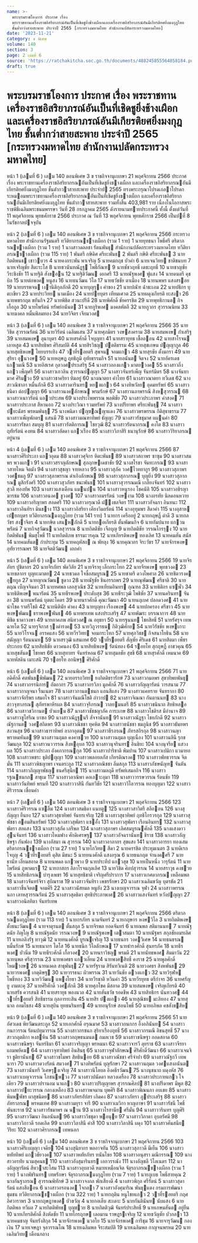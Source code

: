 ```yaml
---
name: >-
  พระบรมราชโองการ ประกาศ เรื่อง
  พระราชทานเครื่องราชอิสริยาภรณ์อันเป็นที่เชิดชูยิ่งช้างเผือกและเครื่องราชอิสริยาภรณ์อันมีเกียรติยศยิ่งมงกุฎไทย
  ชั้นต่ำกว่าสายสะพาย ประจำปี 2565 [กระทรวงมหาดไทย สำนักงานปลัดกระทรวงมหาดไทย]
date: '2023-11-21'
category: ข พิเศษ
volume: 140
section: 3
page: 2 เล่มที่ 6
source: 'https://ratchakitcha.soc.go.th/documents/488245855564858184.pdf'
draft: true
---
```


# พระบรมราชโองการ ประกาศ เรื่อง พระราชทานเครื่องราชอิสริยาภรณ์อันเป็นที่เชิดชูยิ่งช้างเผือกและเครื่องราชอิสริยาภรณ์อันมีเกียรติยศยิ่งมงกุฎไทย ชั้นต่ำกว่าสายสะพาย ประจำปี 2565 [กระทรวงมหาดไทย สำนักงานปลัดกระทรวงมหาดไทย]

หน้า 1 (เลมที่ 6 ) เลม 140 ตอนพิเศษ 3 ข ราชกิจจานุเบกษา 21 พฤศจิกายน 2566 ประกาศ เรื่อง พระราชทานเครื่องราชอิสริยาภรณอันเป็นที่เชิดชูยิ่งชางเผือก และเครื่องราชอิสริยาภรณอันมีเกียรติยศยิ่งมงกุฎไทย ชั้นต่ํากวาสายสะพาย ประจําป 2565 ทรงพระกรุณาโปรดเกลาโปรดกระหมอมพระราชทานเครื่องราชอิสริยาภรณอันเป็นที่เชิดชูยิ่งชางเผือก และเครื่องราชอิสริยาภรณอันมีเกียรติยศยิ่งมงกุฎไทย ชั้นต่ํากวาสายสะพาย รวมทั้งสิ้น 403,981 ราย เนื่องในโอกาสพระราชพิธีเฉลิมพระชนมพรรษา วันที่ 28 กรกฎาคม 2565 ดังรายนามทายประกาศนี้ ทั้งนี้ ตั้งแต่วันที่ 11 พฤศจิกายน พุทธศักราช 2566 ประกาศ ณ วันที่ 13 พฤศจิกายน พุทธศักราช 2566 เป็นปที่ 8 ในรัชกาลปจจุบัน

หน้า 2 (เลมที่ 6 ) เลม 140 ตอนพิเศษ 3 ข ราชกิจจานุเบกษา 21 พฤศจิกายน 2566 กระทรวงมหาดไทย สํานักงานรัฐมนตรี ทวีติยาภรณชางเผือก (รวม 1 ราย) 1 นายยุทธนา โพธิ์ศรี ตริตาภรณชางเผือก (รวม 1 ราย) 1 นางสาวดลลชา รัตนพันธุ สํานักงานปลัดกระทรวงมหาดไทย ทวีติยาภรณชางเผือก (รวม 115 ราย) 1 พันตรี กษิดิศ ศรียะพันธ 2 พันตรี กษิติ ศรียะพันธ 3 นายกิตติพนธ เชาวบวร 4 นายคงกระพัน พาเจริญ 5 นายคมกฤช บัวคํา 6 นายเจนวิทย ชาติชนบท 7 นายเจริญชัย สีตะระโส 8 นายชวนันทณัฏฐ โพธิ์กัณฑ 9 นายชัชวฤทธิ์ เตชะฤทธิ์ 10 นายชาญชัย วีระชิงชัย 11 นายฐิติ สังขอน 12 นายฐิติวัฒน งอกศรี 13 นายณัฐพงศ ฟูแสง 14 นายดนตรี คุชบิล 15 นายต่อพงค หนูสง 16 นายธนวัฒน วิไล 17 นายธวัชชัย ตาเมือง 18 นายนพพร แสงสรอย 19 นายบรรพจน เงานิติกุลภักดี 20 นายบุญรุง คําของ 21 นายปณัฑ ฉ่ําชะเอม 22 นายปธิกร บุตะเขียว 23 นายประวิทย นามเมือง 24 นายปยบุตร เทียมเศวต 25 นายผดุงเกียรติ ยะสงา 26 นายพชรกฤต ขยันกิจ 27 นายพิชิต สวนะปรีดี 28 นายพิศักดิ์ ชัยครรชิต 29 นายพุทธิกานต กิจเกื้อกูล 30 นายไพรัตน์ ทรัพย์อนันต 31 นายภูริพงศ มงคลหัตถี 32 นายภูวกร สุวรรณนิยม 33 นายมงคล หมื่นพิลมทอง 34 นายวิจิตร เจียมวงศ

หน้า 3 (เลมที่ 6 ) เลม 140 ตอนพิเศษ 3 ข ราชกิจจานุเบกษา 21 พฤศจิกายน 2566 35 นายวิชิต สุวรรณรัตน์ 36 นายวิรัตน์ เฉลิมแสน 37 นายศุภมิตร วงษสงคราม 38 นายสมพงษ ก่ําเสริฐ 39 นายสมพงษ ลุนาบุตร 40 นายสรศักดิ์ ใจบุญทา 41 นายสรายุทธ เชื้อออน 42 นายสาโรจน เลาหสูต 43 นายสิทธิพร ศิริสมบัติ 44 นายสิรวิชญ ปตติธรรม 45 นายสุขเกษม ปญญากูล 46 นายสุทธิพงษ ไทยบรรเทิง 47 วาที่รอยตรี สุพจน จอมแกว 48 นายสุรชัย ตั้งมกรา 49 นายสุริยา อุนวงษ 50 นายหฤษฏ ฤทธิภูมิ อุทัยธรรมกิจ 51 นายอนันต จิตจง 52 นายอัครเดช แกวมณี 53 นายอิสเรศ กุลวงศประเสริฐ 54 นางสาวกองแกว มาตยวงค 55 นางสาวกิ่งแกว เพ็ญศรี 56 นางสาวเกวลิน สุวรรณปญญา 57 นางสาวจันทร์เพ็ญ จันทร์มิตร 58 นางจันทามาศ ศิริมวง 59 นางสาวชาคริยา ทิมอยู่ 60 นางณาตยา คําไทย 61 นางสาวณาตยา ทวีเดช 62 นางสาวณิชาภา หมื่นภักดี 63 นางสาวดารินทร หยงแกว 64 นางทิพวัลย อุดมทรัพย์ 65 นางสาวธนิดา ต่อปญญา 66 นางสาวนงคลักษณ พรมรักษ์ 67 นางสาวนภาพรรณี สิงหสุวรรณ 68 นางสาวเนาวรัตน์ แกวประสพ 69 นางประไพพรรณ พลพิชัย 70 นางสาวประภาพร คําสงค 71 นางสาวประภาส สีหานอก 72 นางประวิณา รวมทรัพย์ 73 นางปรียาพร ศรียะพันธุ 74 นางสาวปยะฉัตร พรหมพันธุ 75 นางพนิดา ปญชณญาแดง 76 นางสาวพรพรรณ กิติสุธาธรรม 77 นางสาวเพ็ญพักตร แสนมี 78 นางสาวมณฑาทิพย์ ธัญญะ 79 นางสาวรัชชุมาศ แผนคํา 80 นางสาวรัชดา สมบุญ 81 นางสาวรัตติการณ ไชยวุฒิ 82 นางสาวรัตนาภรณ คงโต 83 นางสาวฤทัยรัตน์ คงทน 84 นางสาวลัดดา แกวเรือง 85 นางสาววิภาสิริ ธนานุรักษ์ 86 นางสาววิริยาภรณ อยู่นาน

หน้า 4 (เลมที่ 6 ) เลม 140 ตอนพิเศษ 3 ข ราชกิจจานุเบกษา 21 พฤศจิกายน 2566 87 นางสาวศิริประภา แกวอุดม 88 นางสาวศุจิกร หิตะพันธ 89 นางสาวสถาพร ซาซุม 90 นางสาวสมพร พวงแกว 91 นางสาวสราญลักษณ สุภฤกษเดชาชัย 92 นางสโรชา จันทะกรณ 93 นางสาวสายใหม จิตมัง 94 นางสาวสุชญา จายหลวง 95 นางสาวสุภัค วงศไวทยากูร 96 นางสาวสุภาพร วงศชมภู 97 นางสาวสุภาพรรณ ดําเกิงลักษณ 98 นางสาวสุภาภรณ บุญยิ่ง 99 นางสาวสุภาภรณ มูสิกรังศรี 100 นางสาวสุวภัทร ชนะพันธ 101 นางสาวสุวรรณมณี เกลี้ยงจันทร์ 102 นางสาวสุวลี ทองทัพ 103 นางสาวแสงเดือน แมนปน 104 นางสาวหนูรอง โชคนัติ 105 นางสาวอชิรญา ฆารชม 106 นางสาวอนงค ชูวงศ 107 นางสาวอมรรัตน์ วงษงาม 108 นางอรทัย นิลดอนหวาย 109 นางสาวอริญาพร สอดศรี 110 นางสาวอรุณวดี ฝงชลจิตร 111 นางสาวอัจฉรา อินทนะ 112 นางสาวอินทิรา มินชาง 113 นางสาวอิสริยา เคียงวิมลรัตน์ 114 นางอุทุมพร สีดาคํา 115 นางอุสาห เปยกบุตร ทวีติยาภรณมงกุฎไทย (รวม 141 ราย) 1 นายกร เครืออยู่ 2 นายกฤษฏิ์ ดําดี 3 นายกลวัชร สงาจิตร 4 นายกษิต เสนหภักดี 5 นายกอเกียรติ ตั้นพัฒนกิจ 6 นายกัมปนาท แกวนพรัตน์ 7 นายกิจสุวัฒน นวลสุวรรณ 8 นายกิตติชัย เจือบุญ 9 นายกิตติชัย วรรณไกรรุง 10 นายกิตติพันธ พิมสุโพธิ์ 11 นายกิตติภพ ธรรมะวรคุณ 12 นายเกียรติพงษ ทองเลิศ 13 นายคมสัน สนัส 14 นายคมสันต กําประทุม 15 นายคฤหัสถ ณ พัทลุง 16 นายคุณากร จิระวัชร 17 นายจักรพงษ อุทัยวรรณพร 18 นายจิตติวัฒน งอกคํา

หน้า 5 (เลมที่ 6 ) เลม 140 ตอนพิเศษ 3 ข ราชกิจจานุเบกษา 21 พฤศจิกายน 2566 19 นายจิรภัทร ปูชิตากร 20 นายจิรภัทร พัดวิลัย 21 นายจิรายุ เล็กกระโทก 22 นายจีรพงษ พุทธวงค 23 นายชลากร บุญยะมาตย 24 นายชวดล ใจซื่อสมบูรณ 25 นายชาตรี ดวงไพศาล 26 นายชิตวรงค อุยกูล 27 นายญาณวัฒน ชูดวง 28 นายณัฐชัย ชินอรรถพร 29 นายณุพัฒน ศรีชาติ 30 นายตฤณ เบ็ญจจินดา 31 นายทศพล เลอสุวณิช 32 นายเทียมอินทร กุณฑล 33 นายธิติกร แซพั่ว 34 นายธิติพงษ พนารัตน์ 35 นายธีรพงษ ประดับสุข 36 นายธีระวุฒิ โพธิชัย 37 นายนครินทร จันลา 38 นายนพรัตน์ บุตตะโคตร 39 นายนราศักดิ์ คุณะวัฒนา 40 นายนฤเบศ ปลอดวงศ 41 นายนําโชค ราตรีโชติ 42 นายนิตินัย คําคง 43 นายบุญยง เรืองพงษ 44 นายปกครอง ศรีขาว 45 นายพงษพัฒน ธราพงษพันธ 46 นายพรเทพ แสงประเสริฐ 47 นายพัฒระ บรรณาการ 48 นายพิชิต ธาดาวงษา 49 นายภาคภพ สนิทวงศ ณ อยุธยา 50 นายรฐนนท ไชยสิทธิ์ 51 นายรัศรุจ เทพฉายโต 52 นายรุจิภาส รุงดํารงค 53 นายวิภูวรรธน กิติวุฒิศักย 54 นายวิรัชชัย พงษเกาะ 55 นายวิโรจน อรรคแสง 56 นายวีรวิทย จอมกระโทก 57 นายศุภวิชช กิจสนาโยธิน 58 นายสมัญญา รัตนนนท 59 นายสรวุฒิ แสนเทศ 60 วาที่รอยตรี สัญชัย ศิริเดช 61 นายสิตมา เพ็ชรประกอบ 62 นายสิทธิชัย ดาวคนอง 63 นายสิทธิพงษ รัตน์ทอง 64 รอยโท สุกฤษฏิ์ อาชวคุณ 65 นายสุขสันต ไชยพร 66 นายสุทาทร จันทร์หอม 67 นายสุมลชัย สุขขี 68 นายสุรศักดิ์ เหมนาค 69 นายหัสดิน เมาะสนิ 70 รอยโท อกนิษฐ ศิริศักดิ์

หน้า 6 (เลมที่ 6 ) เลม 140 ตอนพิเศษ 3 ข ราชกิจจานุเบกษา 21 พฤศจิกายน 2566 71 นายอดิศักดิ์ ศตพันธพิพัฒน 72 นายอรรถวิทย ยงกิตติธรารักษ์ 73 นางสาวกมลพร สุขาทิพยพันธุ 74 นางสาวกรรนิการ อัตถากร 75 นางสาวกรวิภา มูลศักดิ์ 76 นางสาวกัญญารัตน์ วารสนาม 77 นางสาวกาญจนา รื่นเนตร 78 นางสาวกานตชนก แถนสีแสง 79 นางสาวแคทราย จันทรากา 80 นางสาวจักรีพร เสมอใจ 81 นางสาวจันมณีโชติ ถําวาป 82 นางสาวจิณณา กันตานนท 83 นางสาวจุฑาภรณ สุภัทรพาหิรผล 84 นางสาวจุรีภรณ วาลยมนตรี 85 นางสาวชนินาถ สิทธิหลอ 86 นางสาวชวิกานต บัวแยม 87 นางสาวชัชชญาภัค การะเกษ 88 นางสาวโชติรส มีอํานาจ 89 นางสาวซูไฮรีณ บาซอ 90 นางสาวณัฏฐนรี สัจจานันท 91 นางสาวณัฏฐา ไชยภักดี 92 นางสาวณัฐกานต วงศสถิตพร 93 นางสาวณิชชา ทุคหิต 94 นางสาวธนัชชา ชมภูนิช 95 นางสาวธันยพร สงวนสุข 96 นางสาวธาราทิพย์ ลาภาอุตม 97 นางสาวธีรภรณ ภัทรสถิรกุล 98 นางสาวนญา พราหมหันต 99 นางสาวนฤมล คงคาชวย 100 นางสาวนฤมล บุญเนื่อง 101 นางสาวนลินี รุกขวัฒนกุล 102 นางสาวนววรรณ สิงหอุบล 103 นางสาวนุจรินทร อินธิยะ 104 นางนุจรีย แสวงผล 105 นางสาวประภา อังคภากรณกุล 106 นางสาวปาริชาติ พิมปาน 107 นางสาวเปมิกา แวมายอ 108 นางสาวพชระ ชุติปญญา 109 นางสาวพลอยลภัส เกียรติณรงค 110 นางสาวพัทธวรรณ จิตมั่น 111 นางสาวพิชญาพร เจนตระกูล 112 นางสาวภณิชชา ลิ่มสกุล 113 นางสาวภัชษนัญฑ จันตัน 114 นางสาวภิญญาพัชญ ธนศรีสุนีย 115 นางสาวมลฤดี ทรัพย์เสมอกิจ 116 นางสาวรฐณชนกภ สาธุเม 117 นางสาวลาณิพา ดอเลาะอุมา 118 นางสาววรรษวรรณ รัตนชัย 119 นางสาววันทิพย์ พรนที 120 นางสาววาสินี กันทวีชัย 121 นางสาววิไลวรรณ ทองบุญมา 122 นางสาวศิริวรรณ เขื่อนคํา

หน้า 7 (เลมที่ 6 ) เลม 140 ตอนพิเศษ 3 ข ราชกิจจานุเบกษา 21 พฤศจิกายน 2566 123 นางสาวศิริวรรณ แซลิ้ม 124 นางสาวสมธิดา แนบตู 125 นางสาวสาวิตรี สลีออน 126 นางสุกัญญา ยืนยง 127 นางสาวสุธาทิพย์ จันทรเจริญ 128 นางสาวสุธาทิพย์ ฤทธิไกรวรกุล 129 นางสาวสุพัชชา ลอมสินทรัพย์ 130 นางสาวสุพัตรา แซอั้ง 131 นางสาวสุพัตรา เรือนอินทร 132 นางสาวสุพัตรา สอแสง 133 นางสาวสุภัค เภรีพล 134 นางสาวสุภาพร เลิศสมบูรณศักดิ์ 135 นางแสงดาว สุนจันทร์ 136 นางสาวไหมฟาง ศักดิเศรษฐ 137 นางสาวอัจฉรานันท ธิราช 138 นางสาวอัญชิษฐา กันฟอง 139 นางอัสมา ณ สุวรรณ 140 นางสาวอาภากร สุขแสง 141 นางสาวอารยา ทองเสม ตริตาภรณชางเผือก (รวม 27 ราย) 1 นายโกวิทย สีดา 2 นายครรชิต ประทุมเนตร 3 นายดิเรก ใจบุญ 4 วาที่รอยตรี ดุสิต มีชนะ 5 นายทนงศักดิ์ แสงอรุณ 6 นายธนกฤต จํานงคศรี 7 นายธานัท เอี่ยมสอาด 8 นายนพดล แกวพวง 9 นายประทีป แกวสุข 10 นายเป็นหนึ่ง วารุรัตน์ 11 นายไพรัตน์ ภูพาดแร 12 นายภาสกร ลีลาโรจนกุลเลิศ 13 นายวิชิต ศิลปสุวรรณ 14 นายสราวุธ คงชวย 15 นายสิทธิภรณ บํารุงเพชร 16 นายสุทธิชาติ เจริญศรีปราการ 17 นางสาวเกศดาภรณ เหลือมพล 18 นางสาวจันทร์จิรา สุบิณราช 19 นางสาวจันทิรา เพชรรักษา 20 นางสาวเฉลิมขวัญ บุตรขัด 21 นางสาวชื่นจิตต จอมคีรี 22 นางสาวนัสยมล หนูยัง 23 นางเบญจวรรณ จุฬา 24 นางสาวพรรณนภา เลาหสุวรรณรัตน์ 25 นางสาวสุดธิดา สุทธิประภาพงศ 26 นางสาวแสงจันทร์ หวังปญญา 27 นางสาวอนิลทิตา จันทร์เทพ

หน้า 8 (เลมที่ 6 ) เลม 140 ตอนพิเศษ 3 ข ราชกิจจานุเบกษา 21 พฤศจิกายน 2566 ตริตาภรณมงกุฎไทย (รวม 113 ราย) 1 นายกรภัทร นามจันทร์ 2 นายกฤษกร หงษวิไล 3 นายกิตติพงษ ตั้งธนะวัฒน 4 นายจาตุรนต ตั้นสกุล 5 นายจิรพล ยอดจันทร์ 6 นายณพล สติมานนท 7 นายณัฐดนัย ภิญโญ 8 นายณัฐดนัย วรรณวงษ 9 นายณัฐพงษ เตาสมตา 10 นายณัฐพร สกุลชัยอมรเลิศ 11 นายเถลิงรัฐ ทาวุฒิ 12 นายทนงศักดิ์ บูรณเจริญ 13 นายธนกร วงควิเศษ 14 นายธนธรณ หมื่นรักษ์ 15 นายธนากร โตโส 16 นายธนิก วิไลลักษณ 17 นายธํารงศักดิ์ สุนทรภัค 18 นายธีรพงศ บัวนิ่ม 19 นายธีระศักดิ์ เกื้อวงศ 20 นายนราวิชญ พรมดี 21 นายนัทธพงศ สิมมาวัน 22 นายนุพล ศรีสุวรรณ 23 นายพงศธร แกวเอี่ยม 24 นายพงศสิทธิ์ คงราช 25 นายพูลศักดิ์ ใหมวงษ 26 นายมงคล สาธุพันธุ 27 นายรัฐราม สิรันทวิเนติ 28 นายวงศธร สิงหพันธ 29 นายวรพงศ เกตุดิษฐ 30 นายวรรธนะ ผิวพรรณ 31 นายวันชัย ดวงแกว 32 นายวิรุฬห โพธิ์ทอง 33 นายวิวัฒน แพงโยธา 34 นายวีรชาติ หวินคํา 35 นายวีรยุทธ ตรีกําจร 36 นายศรัญยู งามตะคุ 37 นายศิริศักดิ์ วงศภักดี 38 นายศุภโชค มีสอาด 39 นายสมพงษ เจริญเกียรติ 40 นายสรัช ควรสนธิ 41 นายสรายุธ พองนวล 42 นายสันธวัช รอดชีพ 43 นายสิทธิกร นันทวงศ 44 วาที่รอยตรี สิทธิธรรม กุลอารยะสิน 45 นายสิร ปงแกว 46 นายสุณิชย มะลิทอง 47 นายสุนาถ ออมไธสง 48 นายสุบิน ยุทธนรินทร 49 นายอนุรักษ์ สอนโพธิ์ 50 นายอภิพล คชสังขสีห

หน้า 9 (เลมที่ 6 ) เลม 140 ตอนพิเศษ 3 ข ราชกิจจานุเบกษา 21 พฤศจิกายน 2566 51 นายอัศวเดช พิยวัฒนตระกูล 52 นายเอกศักดิ์ อรุณมาศ 53 นางสาวกนกกร อึ้งอภินันท 54 นางสาวกนกวรรณ รัตนปทุมวรรณ 55 นางสาวกรชนก สุริยาเรืองฤทธิ์ 56 นางสาวกรมณี ลิขนสุทธิ์ 57 นางสาวกฤตติกา หงสหิน 58 นางสาวกฤษธนมนต กมลเวช 59 นางสาวขนิษฐา กอดสอาด 60 นางสาวขนิษฐา จันทร์ธิมา 61 นางสาวจริญญา พรหมมา 62 นางสาวจารวี ลุยราช 63 นางสาวจีรยา แถมพยัคฆ 64 นางสาวจุฑาทิพย์ อินสินธุ 65 นางสาวจุฬาลักษณ ศิริศักดิ์วัฒนา 66 นางสาวเจนจิรา ชูติยานันท 67 นางสาวชไมพร สิทธินอย 68 นางสาวณัชชา ศรีจําปา 69 นางสาวณัฐกวี เทพนารา 70 นางสาวดวงรัตน์ สมวงศ 71 นางทิพรัตน์ บุญรักษา 72 นางสาวนฤมล วงศแสงอนันต 73 นางสาวนันทรี วิเศษรุงเจริญ 74 นางสาวนิโลบล อิงคธีรวัฒน 75 นางนุชนาถ ผดุงหัส 76 นางสาวเบญจวรรณ โภชนพวง 77 นางสาวปนัดดา หลวงเครื่อง 78 นางสาวประกายแกว ใจเดียว 79 นางสาวปรานอม นาแกว 80 นางสาวปริญญาพร สุวรรณศิลป 81 นางปรีดาพร มีพูล 82 นางสาวปยะวรรณ กลางเหลือง 83 นางสาวพจมาน บุพศิริ 84 นางสาวพิณนภา อบเชย 85 นางสาวพิมพพัชร ผาสุขนิตย 86 นางสาวภัทรอัปสร เกิดคง 87 นางสาวภัทรา ภูประเสริฐ 88 นางสาวภัทราภรณ พรหมเทศ 89 นางสาวมยุรา จารี 90 นางสาวเมวิกา หาญอาษา 91 นางสาวรัชนี โพธิ์พันธะราช 92 นางสาวรัชมาพร ณ นาน 93 นางสาวไรฮานีย ศรีมั่น 94 นางสาววรินทร บุญศิริ 95 นางสาววัฒนา อินอนันต 96 นางสาววิชชุดา พอนุย 97 นางสาววิภาดา อุบลรัศมี 98 นางสาววิภาวดี รอดเกิด 99 นางสาววิลาสินี คําสี 100 นางสาววิลาสินี ผดุง 101 นางสาวศันสนีย วิริยะ 102 นางสาวศิราภรณ เทพนอก

หน้า 10 (เลมที่ 6 ) เลม 140 ตอนพิเศษ 3 ข ราชกิจจานุเบกษา 21 พฤศจิกายน 2566 103 นางสาวศิริเบญญา เจดีย 104 นางสุนิยากร พลอาจทัน 105 นางสาวสุภาวดี มีเย็น 106 นางสาวหทัยทิพย์ แกวชัยวงค 107 นางสาวหทัยภัทร ทนันไชย 108 นางสาวอนุสรา มณีกรรณ 109 นางสาวอรทัย นวมสุคนธ 110 นางสาวอังสุมารินทร เอกวรรณัง 111 นางอัญชลี วิไลเนตร 112 นางอัญญารัตน์ สีหวาสะโสม 113 นางสาวอุบลวดี หมายเหมือนจิต จัตุรถาภรณชางเผือก (รวม 1 ราย) 1 นางพัชรินทร เทพรักษา จัตุรถาภรณมงกุฎไทย (รวม 7 ราย) 1 นายภูเบธ โพธิ์สายคุณ 2 นางกันฐาภรณ สุวรรณพิทักษ์ 3 นางสาวจงกล พักเสียงดี 4 นางสาวพิกุล ศรีรัตน์ 5 นางสาวสุดารัตน์ แสงสีออน 6 นางสาวอรอนงค ใจกลา 7 นางสาวอังศุมาริณ พันธุแตง กรมการพัฒนาชุมชน ทวีติยาภรณชางเผือก (รวม 322 ราย) 1 นายกฤติน หนูไชยแกว 2 วาที่รอยตรี กฤศ อิศวาราพร 3 นายกฤษฎาพงศ บัวขวัญ 4 นายกอเล็บ สะเตาะ 5 นายกันตินันท นับแสง 6 นายกิตติพล ทวีผล 7 นายกิตติพัทธ บุญชวย 8 นายกิตติวุฒิ จันทร์ประสิทธิ์ 9 นายเกษมสันต อยู่ยืน 10 นายเกียรติศักดิ์ สิงหัดชัย 11 นายไกรฤกษ เลอมาน ราษฎรเจริญ 12 นายขวัญชัย บัวกลา 13 นายคมชาญ จันทรังสิกุล 14 นายจักรพงค นวลใย 15 นายจักรพงศ การีชุม 16 นายจารุวัฒน กองเงิน 17 นายเจษฎา จุลวรรณโณ 18 นายเฉลิมพล จีระสมบัติ 19 นายเฉลิมพล กาญจนพรหม 20 นายเฉลิมวิทย เดือนกลาง
